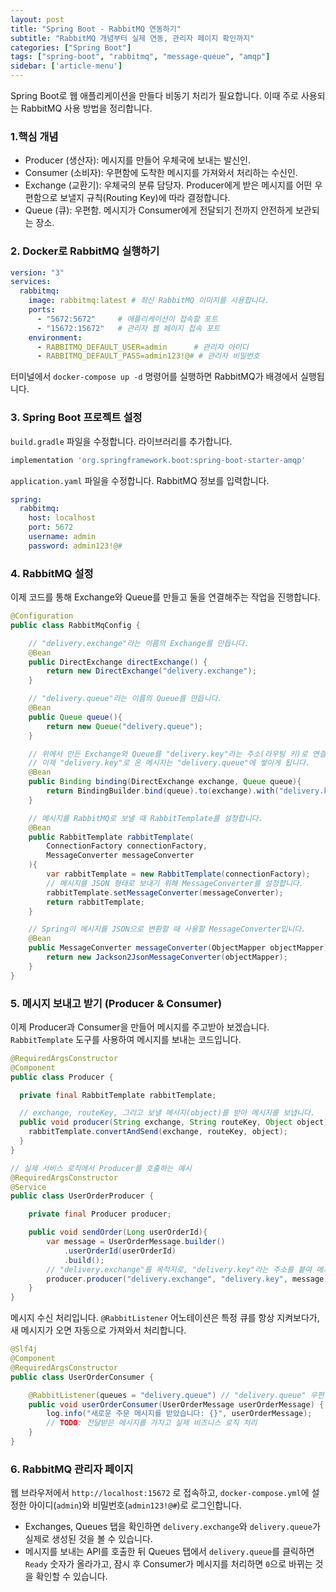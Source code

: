 ```yaml
---
layout: post
title: "Spring Boot - RabbitMQ 연동하기"
subtitle: "RabbitMQ 개념부터 실제 연동, 관리자 페이지 확인까지"
categories: ["Spring Boot"]
tags: ["spring-boot", "rabbitmq", "message-queue", "amqp"]
sidebar: ['article-menu']
---
```


Spring Boot로 웹 애플리케이션을 만들다 비동기 처리가 필요합니다. 이때 주로 사용되는 RabbitMQ 사용 방법을 정리합니다.


### 1.핵심 개념

- Producer (생산자): 메시지를 만들어 우체국에 보내는 발신인.
- Consumer (소비자): 우편함에 도착한 메시지를 가져와서 처리하는 수신인.
- Exchange (교환기): 우체국의 분류 담당자. Producer에게 받은 메시지를 어떤 우편함으로 보낼지 규칙(Routing Key)에 따라 결정합니다.
- Queue (큐): 우편함. 메시지가 Consumer에게 전달되기 전까지 안전하게 보관되는 장소.

### 2. Docker로 RabbitMQ 실행하기

```yaml
version: "3"
services:
  rabbitmq:
    image: rabbitmq:latest # 최신 RabbitMQ 이미지를 사용합니다.
    ports:
      - "5672:5672"     # 애플리케이션이 접속할 포트
      - "15672:15672"   # 관리자 웹 페이지 접속 포트
    environment:
      - RABBITMQ_DEFAULT_USER=admin      # 관리자 아이디
      - RABBITMQ_DEFAULT_PASS=admin123!@# # 관리자 비밀번호
```
터미널에서 `docker-compose up -d` 명령어를 실행하면 RabbitMQ가 배경에서 실행됩니다.

### 3. Spring Boot 프로젝트 설정

`build.gradle` 파일을 수정합니다. 라이브러리를 추가합니다.
```groovy
implementation 'org.springframework.boot:spring-boot-starter-amqp'
```

`application.yaml` 파일을 수정합니다. RabbitMQ 정보를 입력합니다.
```yaml
spring:
  rabbitmq:
    host: localhost
    port: 5672
    username: admin
    password: admin123!@#
```

### 4. RabbitMQ 설정

이제 코드를 통해 Exchange와 Queue를 만들고 둘을 연결해주는 작업을 진행합니다.

```java
@Configuration
public class RabbitMqConfig {

    // "delivery.exchange"라는 이름의 Exchange를 만듭니다.
    @Bean
    public DirectExchange directExchange() {
        return new DirectExchange("delivery.exchange");
    }

    // "delivery.queue"라는 이름의 Queue를 만듭니다.
    @Bean
    public Queue queue(){
        return new Queue("delivery.queue");
    }

    // 위에서 만든 Exchange와 Queue를 "delivery.key"라는 주소(라우팅 키)로 연결합니다.
    // 이제 "delivery.key"로 온 메시지는 "delivery.queue"에 쌓이게 됩니다.
    @Bean
    public Binding binding(DirectExchange exchange, Queue queue){
        return BindingBuilder.bind(queue).to(exchange).with("delivery.key");
    }

    // 메시지를 RabbitMQ로 보낼 때 RabbitTemplate를 설정합니다.
    @Bean
    public RabbitTemplate rabbitTemplate(
        ConnectionFactory connectionFactory,
        MessageConverter messageConverter
    ){
        var rabbitTemplate = new RabbitTemplate(connectionFactory);
        // 메시지를 JSON 형태로 보내기 위해 MessageConverter를 설정합니다.
        rabbitTemplate.setMessageConverter(messageConverter);
        return rabbitTemplate;
    }

    // Spring이 메시지를 JSON으로 변환할 때 사용할 MessageConverter입니다.
    @Bean
    public MessageConverter messageConverter(ObjectMapper objectMapper){
        return new Jackson2JsonMessageConverter(objectMapper);
    }
}
```

### 5. 메시지 보내고 받기 (Producer & Consumer)

이제 Producer과 Consumer을 만들어 메시지를 주고받아 보겠습니다.
`RabbitTemplate` 도구를 사용하여 메시지를 보내는 코드입니다.
```java
@RequiredArgsConstructor
@Component
public class Producer {

  private final RabbitTemplate rabbitTemplate;

  // exchange, routeKey, 그리고 보낼 메시지(object)를 받아 메시지를 보냅니다.
  public void producer(String exchange, String routeKey, Object object){
    rabbitTemplate.convertAndSend(exchange, routeKey, object);
  }
}

// 실제 서비스 로직에서 Producer를 호출하는 예시
@RequiredArgsConstructor
@Service
public class UserOrderProducer {

    private final Producer producer;

    public void sendOrder(Long userOrderId){
        var message = UserOrderMessage.builder()
            .userOrderId(userOrderId)
            .build();
        // "delivery.exchange"를 목적지로, "delivery.key"라는 주소를 붙여 메시지를 보냅니다.
        producer.producer("delivery.exchange", "delivery.key", message);
    }
}
```

메시지 수신 처리입니다. `@RabbitListener` 어노테이션은 특정 큐를 항상 지켜보다가, 새 메시지가 오면 자동으로 가져와서 처리합니다.

```java
@Slf4j
@Component
@RequiredArgsConstructor
public class UserOrderConsumer {

    @RabbitListener(queues = "delivery.queue") // "delivery.queue" 우편함을 주시합니다.
    public void userOrderConsumer(UserOrderMessage userOrderMessage) {
        log.info("새로운 주문 메시지를 받았습니다: {}", userOrderMessage);
        // TODO: 전달받은 메시지를 가지고 실제 비즈니스 로직 처리
    }
}
```

### 6. RabbitMQ 관리자 페이지

웹 브라우저에서 `http://localhost:15672` 로 접속하고, `docker-compose.yml`에 설정한 아이디(`admin`)와 비밀번호(`admin123!@#`)로 로그인합니다.

- Exchanges, Queues 탭을 확인하면 `delivery.exchange`와 `delivery.queue`가 실제로 생성된 것을 볼 수 있습니다.
- 메시지를 보내는 API를 호출한 뒤 Queues 탭에서 `delivery.queue`를 클릭하면 `Ready` 숫자가 올라가고, 잠시 후 Consumer가 메시지를 처리하면 `0`으로 바뀌는 것을 확인할 수 있습니다.


